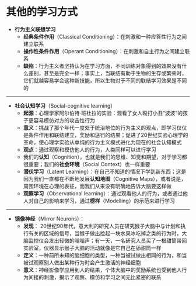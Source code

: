 # 其他的学习方式
* **行为主义联想学习**
  * **经典条件作用**（Classical Conditioning）：在刺激和一种应答性行为之间建立联系
  * **操作性条件作用**（Operant Conditioning）：在刺激和自主行为之间建立联系
  * **缺陷**：行为主义者坚持认为在学习方面，不同训练对象得到的效果没有什么差别，甚至是完全一样；事实上，当联结有助于生物的生存或繁荣时，它们就越容易学会这种新技能，所以生物对于不同的联结学习效果是不同的
---
* **社会认知学习**（Social-cognitive learning）
  * **起源**：心理学家阿尔伯特·班杜拉的实验：观看了女人殴打小丑“波波”的孩子更容易模仿对方的攻击性行为
  * **意义**：挑战了那个年代一度处于统治地位的行为主义的观点，即学习仅仅是条件作用和联结建立，奖励和惩罚的结果；促进了20世纪实验心理学的革命，使心理学实验从单纯的行为主义模式进化为现在的社会认知模式
  * **观点**：通过观察和模仿他人的行为，人类同样可以进行学习
  * 我们的**认知**（Cognition），也就是我们的思维、知觉和期望，对于学习都很重要；我们的**社会环境**（Social Context）也一样重要
  * **潜伏学习**（Latent Learning）：在自己不知道的情况下学到新东西；这是因为我们一直都在不断地发展**认知地图**（Cognitive Maps），或者说是，周围环境在心理的表征，而我们从来没有明确地告诉大脑要这样做
  *  **观察学习**（Observational learning）：通过观看他人的行为，或者通过他人对自己的影响来学习，通过**榜样**（Modelling）的示范来进行学习
---
* **镜像神经**（Mirror Neurons）： 
  * **发现**： 20世纪90年代，意大利的研究人员在研究猴子大脑中与计划和执行有关的区域的信号，当猴子做出捡起一块水果冰吃掉之类的行为时，大脑监控仪会发出轻微的嗡嗡声；有一天，一名研究人员买了一根甜筒带回实验室，仪器显示猴子大脑的活动就像是它自己在舔甜筒一样
  * **定义**：一种前所未知的脑细胞的类型，一种当被试做出相同的行为，和当被试观察别人做出某种行为时会产生激活的神经细胞
  * **意义**：神经影像学应用到人的结果，个体大脑中的奖励系统也受到他人行为间接的刺激，揭示了观察、模仿和学习之间无比紧密的联系
 